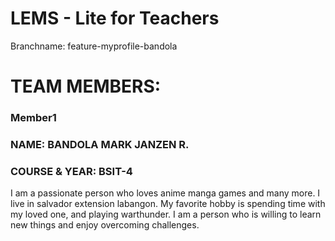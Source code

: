 # LEMS - Lite for Teachers


Branchname: feature-myprofile-bandola

# TEAM MEMBERS:

### Member1
### NAME: BANDOLA MARK JANZEN R.
### COURSE & YEAR: BSIT-4

I am a passionate person who loves anime manga games and many more. I live in salvador extension labangon. My favorite hobby is spending time with my loved one, and playing warthunder. I am a person who is willing to learn new things and enjoy overcoming challenges.